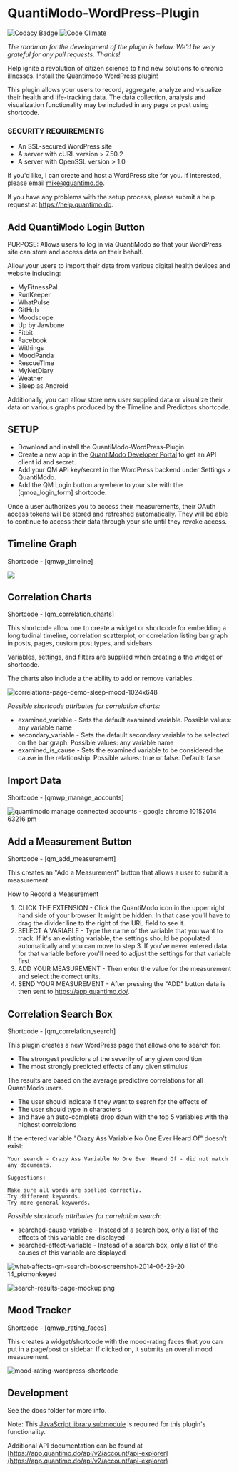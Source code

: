 QuantiModo-WordPress-Plugin
=======================================

[![Codacy Badge](https://api.codacy.com/project/badge/9267e17136a34184905cec32f8867d32)](https://www.codacy.com/app/m_3/QuantiModo-WordPress-Plugin)
[![Code Climate](https://codeclimate.com/github/Abolitionist-Project/QuantiModo-WordPress-Plugin/badges/gpa.svg)](https://codeclimate.com/github/Abolitionist-Project/QuantiModo-WordPress-Plugin)

*The roadmap for the development of the plugin is below. We'd be very grateful for any pull requests. Thanks!*

Help ignite a revolution of citizen science to find new solutions to chronic illnesses.  Install the Quantimodo WordPress plugin!

This plugin allows your users to record, aggregate, analyze and visualize their health and life-tracking data. 
The data collection, analysis and visualization functionality may be included in any page or post using shortcode.

### SECURITY REQUIREMENTS

- An SSL-secured WordPress site
- A server with cURL version > 7.50.2
- A server with OpenSSL version > 1.0

If you'd like, I can create and host a WordPress site for you.  If interested, please email mike@quantimo.do.

If you have any problems with the setup process, please submit a help request at https://help.quantimo.do.

## Add QuantiModo Login Button

PURPOSE: 
Allows users to log in via QuantiModo so that your WordPress site can store and access data on their behalf. 

Allow your users to import their data from various digital health devices and website including:
- MyFitnessPal
- RunKeeper
- WhatPulse
- GitHub
- Moodscope
- Up by Jawbone
- Fitbit
- Facebook
- Withings
- MoodPanda
- RescueTime
- MyNetDiary
- Weather
- Sleep as Android

Additionally, you can allow store new user supplied data or visualize their data on various graphs produced by the Timeline and Predictors shortcode. 

## SETUP
- Download and install the QuantiModo-WordPress-Plugin.
- Create a new app in the [QuantiModo Developer Portal](https://app.quantimo.do/api/v2/apps) to get an API client id and secret.
- Add your QM API key/secret in the WordPress backend under Settings > QuantiModo.
- Add the QM Login button anywhere to your site with the [qmoa_login_form] shortcode.

Once a user authorizes you to access their measurements, their OAuth access tokens will be stored and refreshed automatically. 
They will be able to continue to access their data through your site until they revoke access. 

## Timeline Graph
Shortcode - [qmwp_timeline]

![](https://i.imgur.com/AwhxdGP.png)

## Correlation Charts
Shortcode - [qm_correlation_charts]

This shortcode allow one to create a widget or shortcode for embedding a longitudinal timeline, correlation scatterplot, 
or correlation listing bar graph in posts, pages, custom post types, and sidebars.  

Variables, settings, and filters are supplied when creating a the widget or shortcode. 

The charts also include a the ability to add or remove variables.

![correlations-page-demo-sleep-mood-1024x648](https://cloud.githubusercontent.com/assets/2808553/10770971/25b5c1d4-7cbc-11e5-90d5-5c046cb70d89.png)

*Possible shortcode attributes for correlation charts:*

- examined_variable - Sets the default examined variable. Possible values: any variable name
- secondary_variable - Sets the default secondary variable to be selected on the bar graph. Possible values: any variable name
- examined_is_cause - Sets the examined variable to be considered the cause in the relationship.  Possible values: true or false. Default: false

## Import Data
Shortcode - [qmwp_manage_accounts]

![quantimodo manage connected accounts - google chrome 10152014 63216 pm](https://cloud.githubusercontent.com/assets/2808553/8172734/39b6f640-1389-11e5-9d1c-332d4e5a7c54.jpg)

## Add a Measurement Button
Shortcode - [qm_add_measurement]

This creates an "Add a Measurement" button that allows a user to submit a measurement. 

How to Record a Measurement

1. CLICK THE EXTENSION - Click the QuantiModo icon in the upper right hand side of your browser. It might be hidden. In that case you'll have to drag the divider line to the right of the URL field to see it.
2. SELECT A VARIABLE - Type the name of the variable that you want to track. If it's an existing variable, the settings should be populated automatically and you can move to step 3. If you've never entered data for that variable before you'll need to adjust the settings for that variable first
3. ADD YOUR MEASUREMENT - Then enter the value for the measurement and select the correct units.
4. SEND YOUR MEASUREMENT - After pressing the "ADD" button data is then sent to https://app.quantimo.do/.

## Correlation Search Box
Shortcode - [qm_correlation_search]

This plugin creates a new WordPress page that allows one to search for:
- The strongest predictors of the severity of any given condition
- The most strongly predicted effects of any given stimulus

The results are based on the average predictive correlations for all QuantiModo users. 
- The user should indicate if they want to search for the effects of 
- The user should type in characters 
- and have an auto-complete drop down with the top 5 variables with the highest correlations

If the entered variable "Crazy Ass Variable No One Ever Heard Of" doesn't exist:
```
Your search - Crazy Ass Variable No One Ever Heard Of - did not match any documents.

Suggestions:

Make sure all words are spelled correctly.
Try different keywords.
Try more general keywords.
```

*Possible shortcode attributes for correlation search:*
- searched-cause-variable - Instead of a search box, only a list of the effects of this variable are displayed
- searched-effect-variable - Instead of a search box, only a list of the causes of this variable are displayed

![what-affects-qm-search-box-screenshot-2014-06-29-20 14_picmonkeyed](https://cloud.githubusercontent.com/assets/2808553/8192570/adcca18c-1434-11e5-8ba4-1c415f363394.png)

![search-results-page-mockup png](https://cloud.githubusercontent.com/assets/2808553/8192587/d66be102-1434-11e5-9082-fa47a69a108b.jpg)

## Mood Tracker
Shortcode - [qmwp_rating_faces]

This creates a widget/shortcode with the mood-rating faces that you can put in a page/post or sidebar. 
If clicked on, it submits an overall mood measurement.

![mood-rating-wordpress-shortcode](https://cloud.githubusercontent.com/assets/2808553/8238887/10787330-15be-11e5-853c-93f00d8e45cd.png)

## Development

See the docs folder for more info. 

Note: This [JavaScript library submodule](https://github.com/QuantiModo/QuantiModo-SDK-JavaScript/blob/master/quantimodo-api.js) is required for this plugin's functionality.

Additional API documentation can be found at [https://app.quantimo.do/api/v2/account/api-explorer](https://app.quantimo.do/api/v2/account/api-explorer)